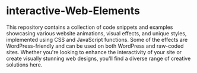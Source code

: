 # interactive-Web-Elements
This repository contains a collection of code snippets and examples showcasing various website animations, visual effects, and unique styles, implemented using CSS and JavaScript functions. Some of the effects are WordPress-friendly and can be used on both WordPress and raw-coded sites. Whether you're looking to enhance the interactivity of your site or create visually stunning web designs, you'll find a diverse range of creative solutions here.
